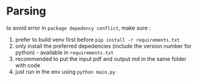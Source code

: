 # Parsing

to avoid error in ```package depedency conflict```, make sure :

1. prefer to build venv first before ```pip install -r requirements.txt```
2. only install the preferred depedencies (include the version number for python) - available in ```requirements.txt```
3. recommended to put the input pdf and output md in the same folder with code
4. just run in the env using ```python main.py```
